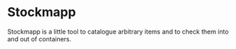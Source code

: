 Stockmapp
=========

Stockmapp is a little tool to catalogue arbitrary items and to check them into and out of containers.
